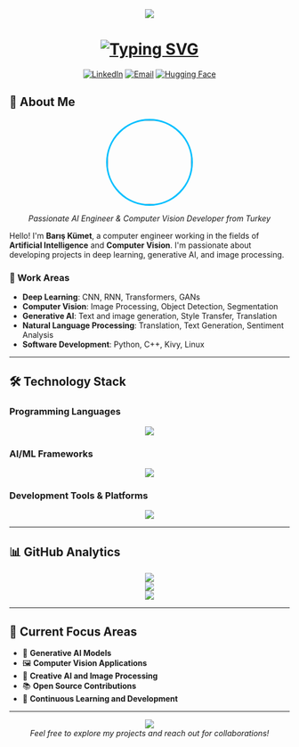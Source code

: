 <div align="center">
  <img src="https://capsule-render.vercel.app/api?type=waving&color=gradient&customColorList=6,11,20&height=200&section=header&text=Barış%20KÜMET&fontSize=70&fontColor=fff&animation=twinkling&fontAlignY=35" />
</div>

<h1 align="center">
  <a href="https://github.com/koesan">
    <img src="https://readme-typing-svg.herokuapp.com?font=Fira+Code&size=35&pause=1000&color=00BFFF&center=true&vCenter=true&width=500&height=70&lines=Computer%20Engineer;AI%20%26%20Computer%20Vision" alt="Typing SVG" />
  </a>
</h1>

<div align="center">
  
  [![LinkedIn](https://img.shields.io/badge/LinkedIn-%230077B5.svg?style=for-the-badge&logo=linkedin&logoColor=white)](https://linkedin.com/in/barış-kümet-626058222)
  [![Email](https://img.shields.io/badge/Email-D14836?style=for-the-badge&logo=gmail&logoColor=white)](mailto:barisenesk72@gmail.com)
  [![Hugging Face](https://img.shields.io/badge/HuggingFace-%23FF9900.svg?style=for-the-badge&logo=huggingface&logoColor=white)](https://huggingface.co/koesan)

</div>

## 🚀 About Me

<div align="center">
  <img src="https://raw.githubusercontent.com/koesan/koesan/main/profile.gif" width="150" style="border-radius: 50%; border: 3px solid #00BFFF;" />
</div>

<p align="center">
  <i>Passionate AI Engineer & Computer Vision Developer from Turkey</i>
</p>

Hello! I'm **Barış Kümet**, a computer engineer working in the fields of **Artificial Intelligence** and **Computer Vision**. I'm passionate about developing projects in deep learning, generative AI, and image processing.

### 🔬 Work Areas

- **Deep Learning**: CNN, RNN, Transformers, GANs
- **Computer Vision**: Image Processing, Object Detection, Segmentation
- **Generative AI**: Text and image generation, Style Transfer, Translation
- **Natural Language Processing**: Translation, Text Generation, Sentiment Analysis
- **Software Development**: Python, C++, Kivy, Linux

---
## 🛠️ Technology Stack

### Programming Languages
<div align="center">
  <img src="https://skillicons.dev/icons?i=python,cpp,c,java,js,html,css,bash" />
</div>

### AI/ML Frameworks
<div align="center">
  <img src="https://skillicons.dev/icons?i=tensorflow,pytorch,opencv,sklearn" />
</div>

### Development Tools & Platforms
<div align="center">
  <img src="https://skillicons.dev/icons?i=linux,git,github,docker,qt,flask,fastapi,mysql,ros,raspberrypi,arduino" />
</div>

---

## 📊 GitHub Analytics

<div align="center">
  <img src="https://github-readme-stats.vercel.app/api?username=koesan&show_icons=true&theme=radical&include_all_commits=true&count_private=true" style="max-width: 80%;" />
</div>

<div align="center">
  <img src="https://github-readme-stats.vercel.app/api/top-langs?username=koesan&layout=compact&theme=radical" style="max-width: 80%;" />
</div>

<div align="center">
  <img src="https://github-profile-trophy.vercel.app/?username=koesan&theme=radical&no-frame=true&row=1&column=6" style="max-width: 90%;" />
</div>

---

## 🎯 Current Focus Areas

- 🤖 **Generative AI Models**
- 🖼️ **Computer Vision Applications**
- 🎨 **Creative AI and Image Processing**
- 📚 **Open Source Contributions**
- 🌱 **Continuous Learning and Development**

---

<div align="center">
  <img src="https://capsule-render.vercel.app/api?type=waving&color=gradient&customColorList=6,11,20&height=100&section=footer" />
</div>

<div align="center">
  <i>Feel free to explore my projects and reach out for collaborations!</i>
</div>
